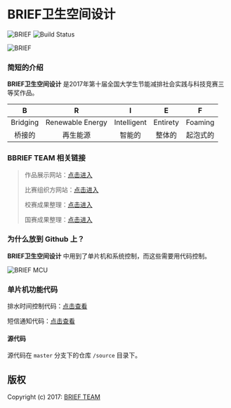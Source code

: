 # BRIEF卫生空间设计

![BRIEF](https://img.shields.io/badge/BRIEF-brief.nousbuiuld.org-619AD5)
![Build Status](https://travis-ci.org/typelift/Swiftz.svg?branch=master) 

![BRIEF](http://brief.nousbuild.org/assets/images/logo.svg)

### 简短的介绍

**BRIEF卫生空间设计** 是2017年第十届全国大学生节能减排社会实践与科技竞赛三等奖作品。

|    B     |        R         |      I      |    E     |    F     |
| :------: | :--------------: | :---------: | :------: | :------: |
| Bridging | Renewable Energy | Intelligent | Entirety | Foaming  |
|  桥接的  |     再生能源     |   智能的    |  整体的  | 起泡式的 |

### BBRIEF TEAM 相关链接

> 作品展示网站：[点击进入](https://brief.nousbuild.org)
>
> 比赛组织方网站：[点击进入](http://jienengjianpai.org/Article.asp?ID=168)
>
> 校赛成果整理：[点击进入](https://www.nousbuild.org/sanews/brief/)
>
> 国赛成果整理：[点击进入](https://www.nousbuild.org/sanews/brief-national-competition/)

### 为什么放到 Github 上？

**BRIEF卫生空间设计** 中用到了单片机和系统控制，而这些需要用代码控制。

![BRIEF MCU](http://brief.nousbuild.org/images/brief-mcu-banner.jpg)

### 单片机功能代码

排水时间控制代码：[点击查看](demo/time-control.html)

短信通知代码：[点击查看](demo/sms.html)

#### 源代码

源代码在 `master` 分支下的仓库 `/source` 目录下。

## 版权

Copyright (c) 2017: [BRIEF TEAM](http://brief.nousbuild.org/)
